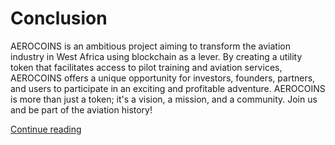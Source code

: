 # Conclusion

AEROCOINS is an ambitious project aiming to transform the aviation industry in West Africa using blockchain as a lever. By creating a utility token that facilitates access to pilot training and aviation services, AEROCOINS offers a unique opportunity for investors, founders, partners, and users to participate in an exciting and profitable adventure. AEROCOINS is more than just a token; it's a vision, a mission, and a community. Join us and be part of the aviation history!

[Continue reading](contacts-and-references.md)
